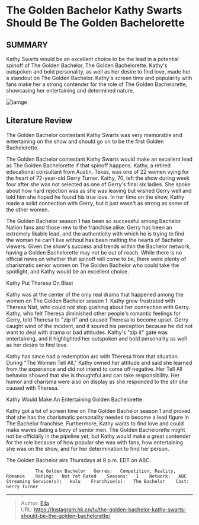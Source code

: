 # The Golden Bachelor Kathy Swarts Should Be The Golden Bachelorette


## SUMMARY 



  Kathy Swarts would be an excellent choice to be the lead in a potential spinoff of The Golden Bachelor, The Golden Bachelorette.   Kathy&#39;s outspoken and bold personality, as well as her desire to find love, made her a standout on The Golden Bachelor.   Kathy&#39;s screen time and popularity with fans make her a strong contender for the role of The Golden Bachelorette, showcasing her entertaining and determined nature.  

![iamge](https://static1.srcdn.com/wordpress/wp-content/uploads/2023/11/kathy-swarts-the-golden-bachelor-season-1-in-white-blazer-smiling.jpg)

## Literature Review
The Golden Bachelor contestant Kathy Swarts was very memorable and entertaining on the show and should go on to be the first Golden Bachelorette.




The Golden Bachelor contestant Kathy Swarts would make an excellent lead as The Golden Bachelorette if that spinoff happens. Kathy, a retired educational consultant from Austin, Texas, was one of 22 women vying for the heart of 72-year-old Gerry Turner. Kathy, 70, left the show during week four after she was not selected as one of Gerry&#39;s final six ladies. She spoke about how hard rejection was as she was leaving but wished Gerry well and told him she hoped he found his true love. In her time on the show, Kathy made a solid connection with Gerry, but it just wasn&#39;t as strong as some of the other women.




The Golden Bachelor season 1 has been so successful among Bachelor Nation fans and those new to the franchise alike. Gerry has been an extremely likable lead, and the authenticity with which he is trying to find the woman he can&#39;t live without has been melting the hearts of Bachelor viewers. Given the show&#39;s success and trends within the Bachelor network, having a Golden Bachelorette may not be out of reach. While there is no official news on whether that spinoff will come to be, there were plenty of charismatic senior women on The Golden Bachelor who could take the spotlight, and Kathy would be an excellent choice.


 Kathy Put Theresa On Blast 

 

Kathy was at the center of the only real drama that happened among the women on The Golden Bachelor season 1. Kathy grew frustrated with Theresa Nist, who could not stop gushing about her connection with Gerry. Kathy, who felt Theresa diminished other people&#39;s romantic feelings for Gerry, told Theresa to &#34;zip it&#34; and caused Theresa to become upset. Gerry caught wind of the incident, and it soured his perception because he did not want to deal with drama or bad attitudes. Kathy&#39;s &#34;zip it&#34; gate was entertaining, and it highlighted her outspoken and bold personality as well as her desire to find love.




Kathy has since had a redemption arc with Theresa from that situation. During &#34;The Women Tell All,&#34; Kathy owned her attitude and said she learned from the experience and did not intend to come off negative. Her Tell All behavior showed that she is thoughtful and can take responsibility. Her humor and charisma were also on display as she responded to the stir she caused with Theresa.



 Kathy Would Make An Entertaining Golden Bachelorette 
         

Kathy got a lot of screen time on The Golden Bachelor season 1 and proved that she has the charismatic personality needed to become a lead figure in The Bachelor franchise. Furthermore, Kathy wants to find love and could make waves dating a bevy of senior men. The Golden Bachelorette might not be officially in the pipeline yet, but Kathy would make a great contender for the role because of how popular she was with fans, how entertaining she was on the show, and for her determination to find her person.






The Golden Bachelor airs Thursdays at 8 p.m. EDT on ABC.




               The Golden Bachelor   Genres:   Competition, Reality, Romance    Rating:   Not Yet Rated    Seasons:   1    Network:   ABC    Streaming Service(s):   Hulu    Franchise(s):   The Bachelor    Cast:   Gerry Turner      

---

> Author: [Ella](https://instagram.hk.cn/)  
> URL: https://instagram.hk.cn/tv/the-golden-bachelor-kathy-swarts-should-be-the-golden-bachelorette/  

